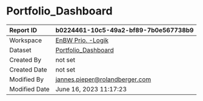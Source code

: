 



# Portfolio_Dashboard

|Report ID|b0224461-10c5-49a2-bf89-7b0e567738b9|
| :--- | :--- |
|Workspace|[EnBW Prio. -Logik](../Workspaces/EnBW-Prio.--Logik.md)|
|Dataset|[Portfolio_Dashboard](../Datasets/Portfolio_Dashboard.md)|
|Created By|not set|
|Created Date|not set|
|Modified By|jannes.pieper@rolandberger.com|
|Modified Date|June 16, 2023 11:17:23|
